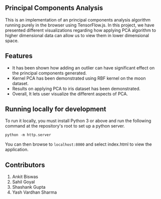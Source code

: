 ## Principal Components Analysis
This is an implementation of an principal components analysis algorithm
running purely in the browser using TensorFlow.js. In this project, we have 
presented different visualizations regarding how applying PCA algorithm to
higher dimensional data can allow us to view them in lower dimensional space.

## Features
* It has been shown how adding an outlier can have significant
effect on the principal components generated.
* Kernel PCA has been demonstrated using RBF kernel on the
moon dataset.
* Results on applying PCA to iris dataset has been demonstrated.
* Overall, It lets user visualize the different aspects of PCA.

## Running locally for development

To run it locally, you must install Python 3 or above and run the following command at the repository's root to set up a python server.

```python
python -m http.server
```

You can then browse to `localhost:8000` and select index.html to view the application.

## Contributors
1. Ankit Biswas
2. Sahil Goyal
3. Shashank Gupta
4. Yash Vardhan Sharma


  


